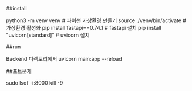 ##install

python3 -m venv venv # 파이썬 가상환경 만들기
source ./venv/bin/activate # 가상환경 활성화
pip install fastapi==0.74.1 # fastapi 설치
pip install "uvicorn[standard]" # uvicorn 설치

##run

Backend 디렉토리에서
uvicorn main:app --reload

##포트문제

sudo lsof -i:8000
kill -9 <PID>
